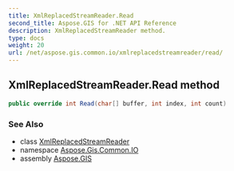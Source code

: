 ```yaml
---
title: XmlReplacedStreamReader.Read
second_title: Aspose.GIS for .NET API Reference
description: XmlReplacedStreamReader method. 
type: docs
weight: 20
url: /net/aspose.gis.common.io/xmlreplacedstreamreader/read/
---
```

## XmlReplacedStreamReader.Read method

```csharp
public override int Read(char[] buffer, int index, int count)
```

### See Also

* class [XmlReplacedStreamReader](../)
* namespace [Aspose.Gis.Common.IO](../../xmlreplacedstreamreader/)
* assembly [Aspose.GIS](../../../)


